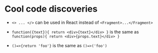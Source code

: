 # Cool code discoveries

 - `<> ... </>` can be used in React instead of `<Fragment>...</Fragment>`
 
 - `function({text}){ return <div>{text}</div> }` is the same as `function(props){ return <div>{props.text}</div> }`

- `()=>{return 'foo'}` is the same as `()=>('foo')`
